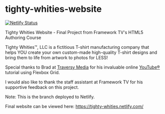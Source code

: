 # tighty-whities-website
[![Netlify Status](https://api.netlify.com/api/v1/badges/984a387c-b490-4e1d-b7f2-d3ffc04880fb/deploy-status)](https://tighty-whities.netlify.com/)

Tighty Whities Website - Final Project from Framework TV's HTML5 Authoring Course

Tighty Whities™, LLC is a fictitious T-shirt manufacturing company that helps YOU create your own custom-made high-quality T-shirt designs and bring them to life from artwork to photos for LESS!

Special thanks to Brad at [Traversy Media](http://www.traversymedia.com) for his invaluable online [YouTube®](https://youtu.be/qlA7dputiNc) tutorial using Flexbox Grid.

I would also like to thank the staff assistant at Framework TV for his supportive feedback on this project. 

Note: This is the branch deployed to Netlify.

Final website can be viewed here: https://tighty-whities.netlify.com/


